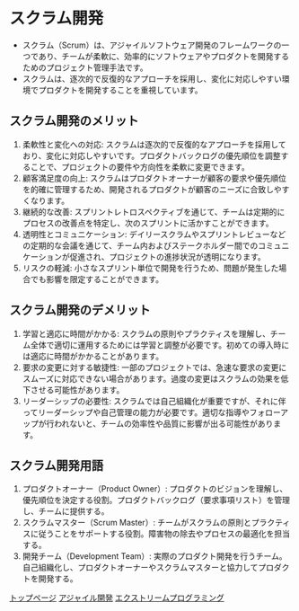 # スクラム開発

- スクラム（Scrum）は、アジャイルソフトウェア開発のフレームワークの一つであり、チームが柔軟に、効率的にソフトウェアやプロダクトを開発するためのプロジェクト管理手法です。
- スクラムは、逐次的で反復的なアプローチを採用し、変化に対応しやすい環境でプロダクトを開発することを重視しています。

## スクラム開発のメリット
1. 柔軟性と変化への対応: スクラムは逐次的で反復的なアプローチを採用しており、変化に対応しやすいです。プロダクトバックログの優先順位を調整することで、プロジェクトの要件や方向性を柔軟に変更できます。
2. 顧客満足度の向上: スクラムはプロダクトオーナーが顧客の要求や優先順位を的確に管理するため、開発されるプロダクトが顧客のニーズに合致しやすくなります。
3. 継続的な改善: スプリントレトロスペクティブを通じて、チームは定期的にプロセスの改善点を特定し、次のスプリントに活かすことができます。
4. 透明性とコミュニケーション: デイリースクラムやスプリントレビューなどの定期的な会議を通じて、チーム内およびステークホルダー間でのコミュニケーションが促進され、プロジェクトの進捗状況が透明になります。
5. リスクの軽減: 小さなスプリント単位で開発を行うため、問題が発生した場合でも影響を限定することができます。

## スクラム開発のデメリット
1. 学習と適応に時間がかかる: スクラムの原則やプラクティスを理解し、チーム全体で適切に運用するためには学習と調整が必要です。初めての導入時には適応に時間がかかることがあります。
2. 要求の変更に対する敏捷性: 一部のプロジェクトでは、急速な要求の変更にスムーズに対応できない場合があります。過度の変更はスクラムの効果を低下させる可能性があります。
3. リーダーシップの必要性: スクラムでは自己組織化が重要ですが、それに伴ってリーダーシップや自己管理の能力が必要です。適切な指導やフォローアップが行われないと、チームの効率性や品質に影響が出る可能性があります。

## スクラム開発用語
1. プロダクトオーナー（Product Owner）: プロダクトのビジョンを理解し、優先順位を決定する役割。プロダクトバックログ（要求事項リスト）を管理し、チームに提供する。
2. スクラムマスター（Scrum Master）: チームがスクラムの原則とプラクティスに従うことをサポートする役割。障害物の除去やプロセスの最適化を担当する。
3. 開発チーム（Development Team）: 実際のプロダクト開発を行うチーム。自己組織化し、プロダクトオーナーやスクラムマスターと協力してプロダクトを開発する。

[トップページ](./index.md)
[アジャイル開発](./ajail.md)
[エクストリームプログラミング](./extreme.md)